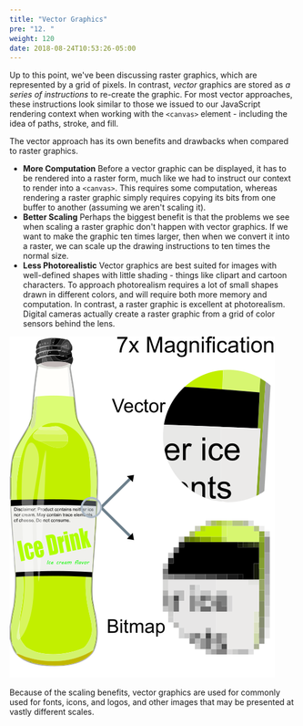 ```yaml
---
title: "Vector Graphics"
pre: "12. "
weight: 120
date: 2018-08-24T10:53:26-05:00
---
```


Up to this point, we've been discussing raster graphics, which are represented by a grid of pixels.  In contrast, _vector_ graphics are stored as _a series of instructions_ to re-create the graphic. For most vector approaches, these instructions look similar to those we issued to our JavaScript rendering context when working with the `<canvas>` element - including the idea of paths, stroke, and fill. 

The vector approach has its own benefits and drawbacks when compared to raster graphics.

* __More Computation__ Before a vector graphic can be displayed, it has to be rendered into a raster form, much like we had to instruct our context to render into a `<canvas>`. This requires some computation, whereas rendering a raster graphic simply requires copying its bits from one buffer to another (assuming we aren't scaling it).
* __Better Scaling__ Perhaps the biggest benefit is that the problems we see when scaling a raster graphic don't happen with vector graphics.  If we want to make the graphic ten times larger, then when we convert it into a raster, we can scale up the drawing instructions to ten times the normal size.
* __Less Photorealistic__ Vector graphics are best suited for images with well-defined shapes with little shading - things like clipart and cartoon characters. To approach photorealism requires a lot of small shapes drawn in different colors, and will require both more memory and computation.  In contrast, a raster graphic is excellent at photorealism. Digital cameras actually create a raster graphic from a grid of color sensors behind the lens.

![Vector and Raster graphic comparison](/images/7.12.1.png)

Because of the scaling benefits, vector graphics are used for commonly used for fonts, icons, and logos, and other images that may be presented at vastly different scales.